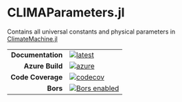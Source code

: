 # CLIMAParameters.jl

Contains all universal constants and physical parameters in [ClimateMachine.jl](https://github.com/CliMA/ClimateMachine.jl)

|||
|---------------------:|:----------------------------------------------|
| **Documentation**    | [![latest][docs-latest-img]][docs-latest-url] |
| **Azure Build**      | [![azure][azure-img]][azure-url]              |
| **Code Coverage**    | [![codecov][codecov-img]][codecov-url]        |
| **Bors**             | [![Bors enabled][bors-img]][bors-url]         |

[docs-latest-img]: https://img.shields.io/badge/docs-latest-blue.svg
[docs-latest-url]: https://CliMA.github.io/CLIMAParameters.jl/latest/

[azure-img]: https://dev.azure.com/climate-machine/CLIMAParameters.jl/_apis/build/status/climate-machine.CLIMAParameters.jl?branchName=master
[azure-url]: https://dev.azure.com/climate-machine/CLIMAParameters.jl/_build/latest?definitionId=1&branchName=master

[codecov-img]: https://codecov.io/gh/CliMA/CLIMAParameters.jl/branch/master/graph/badge.svg
[codecov-url]: https://codecov.io/gh/CliMA/CLIMAParameters.jl

[bors-img]: https://bors.tech/images/badge_small.svg
[bors-url]: https://app.bors.tech/repositories/24020

